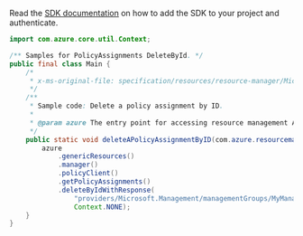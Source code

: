 Read the [SDK documentation](https://github.com/Azure/azure-sdk-for-java/blob/azure-resourcemanager_2.15.0/sdk/resourcemanager/azure-resourcemanager/README.md) on how to add the SDK to your project and authenticate.

```java
import com.azure.core.util.Context;

/** Samples for PolicyAssignments DeleteById. */
public final class Main {
    /*
     * x-ms-original-file: specification/resources/resource-manager/Microsoft.Authorization/stable/2021-06-01/examples/deletePolicyAssignmentById.json
     */
    /**
     * Sample code: Delete a policy assignment by ID.
     *
     * @param azure The entry point for accessing resource management APIs in Azure.
     */
    public static void deleteAPolicyAssignmentByID(com.azure.resourcemanager.AzureResourceManager azure) {
        azure
            .genericResources()
            .manager()
            .policyClient()
            .getPolicyAssignments()
            .deleteByIdWithResponse(
                "providers/Microsoft.Management/managementGroups/MyManagementGroup/providers/Microsoft.Authorization/policyAssignments/LowCostStorage",
                Context.NONE);
    }
}
```
